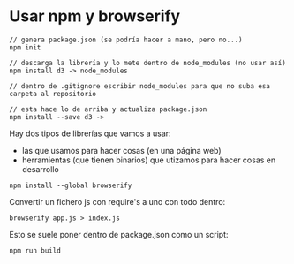 # Usar npm y browserify

```
// genera package.json (se podría hacer a mano, pero no...)
npm init

// descarga la librería y lo mete dentro de node_modules (no usar así)
npm install d3 -> node_modules

// dentro de .gitignore escribir node_modules para que no suba esa carpeta al repositorio

// esta hace lo de arriba y actualiza package.json
npm install --save d3 ->
```


Hay dos tipos de librerías que vamos a usar:

- las que usamos para hacer cosas (en una página web)
- herramientas (que tienen binarios) que utizamos para hacer cosas en desarrollo

```
npm install --global browserify
```

Convertir un fichero js con require's a uno con todo dentro:
```
browserify app.js > index.js
```

Esto se suele poner dentro de package.json como un script:

```
npm run build
```
